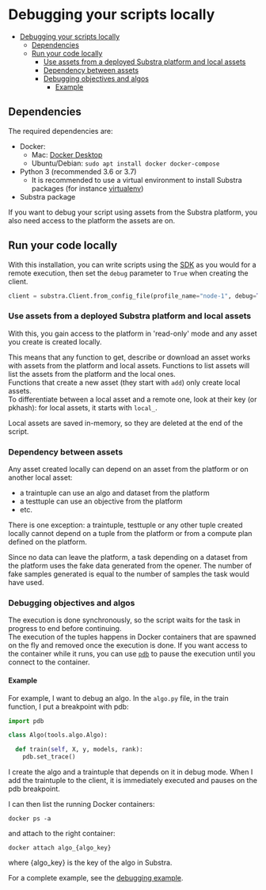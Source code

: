 # Debugging your scripts locally

- [Debugging your scripts locally](#debugging-your-scripts-locally)
  - [Dependencies](#dependencies)
  - [Run your code locally](#run-your-code-locally)
    - [Use assets from a deployed Substra platform and local assets](#use-assets-from-a-deployed-substra-platform-and-local-assets)
    - [Dependency between assets](#dependency-between-assets)
    - [Debugging objectives and algos](#debugging-objectives-and-algos)
      - [Example](#example)

## Dependencies

The required dependencies are:

- Docker:
  - Mac: [Docker Desktop](https://www.docker.com/products/docker-desktop)
  - Ubuntu/Debian: `sudo apt install docker docker-compose`
- Python 3 (recommended 3.6 or 3.7)
  - It is recommended to use a virtual environment to install Substra packages (for instance [virtualenv](https://virtualenv.pypa.io/en/latest/))
- Substra package

If you want to debug your script using assets from the Substra platform, you also need access to the platform the assets are on.


## Run your code locally

With this installation, you can write scripts using the [SDK](../references/sdk.md) as you would for a remote execution, then
set the `debug` parameter to `True` when creating the client.

```python
client = substra.Client.from_config_file(profile_name="node-1", debug=True)
```

### Use assets from a deployed Substra platform and local assets

With this, you gain access to the platform in 'read-only' mode and any asset you create is created locally.

This means that any function to get, describe or download an asset works with assets from the platform and local assets. Functions to
list assets will list the assets from the platform and the local ones.  
Functions that create a new asset (they start with `add`) only create local assets.  
To differentiate between a local asset and a remote one, look at their key (or pkhash): for local assets, it starts with `local_`.

Local assets are saved in-memory, so they are deleted at the end of the script.

### Dependency between assets

Any asset created locally can depend on an asset from the platform or on another local asset:
- a traintuple can use an algo and dataset from the platform
- a testtuple can use an objective from the platform
- etc.

There is one exception: a traintuple, testtuple or any other tuple created locally cannot depend on a tuple from the platform 
or from a compute plan defined on the platform.

Since no data can leave the platform, a task depending on a dataset from the platform uses the fake data generated from the opener. The
number of fake samples generated is equal to the number of samples the task would have used.

### Debugging objectives and algos

The execution is done synchronously, so the script waits for the task in progress to end before continuing.  
The execution of the tuples happens in Docker containers that are spawned on the fly and removed once the execution is done.
If you want access to the container while it runs, you can use [`pdb`](https://docs.python.org/3.6/library/pdb.html#pdb.set_trace) to pause the execution 
until you connect to the container.

#### Example

For example, I want to debug an algo. In the `algo.py` file, in the train function, I put a breakpoint with pdb:

```python
import pdb

class Algo(tools.algo.Algo):

  def train(self, X, y, models, rank):
    pdb.set_trace()
```

I create the algo and a traintuple that depends on it in debug mode. When I add the traintuple to the client, it is immediately executed 
and pauses on the pdb breakpoint.

I can then list the running Docker containers:
```shell
docker ps -a
```

and attach to the right container:
```shell
docker attach algo_{algo_key}
```
where {algo_key} is the key of the algo in Substra.


For a complete example, see the [debugging example](../examples/debugging/README.md).